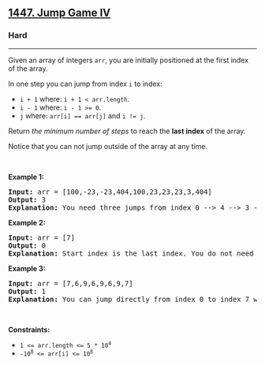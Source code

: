 <h2><a href="https://leetcode.com/problems/jump-game-iv">1447. Jump Game IV</a></h2><h3>Hard</h3><hr><p>Given an array of&nbsp;integers <code>arr</code>, you are initially positioned at the first index of the array.</p>

<p>In one step you can jump from index <code>i</code> to index:</p>

<ul>
	<li><code>i + 1</code> where:&nbsp;<code>i + 1 &lt; arr.length</code>.</li>
	<li><code>i - 1</code> where:&nbsp;<code>i - 1 &gt;= 0</code>.</li>
	<li><code>j</code> where: <code>arr[i] == arr[j]</code> and <code>i != j</code>.</li>
</ul>

<p>Return <em>the minimum number of steps</em> to reach the <strong>last index</strong> of the array.</p>

<p>Notice that you can not jump outside of the array at any time.</p>

<p>&nbsp;</p>
<p><strong class="example">Example 1:</strong></p>

<pre>
<strong>Input:</strong> arr = [100,-23,-23,404,100,23,23,23,3,404]
<strong>Output:</strong> 3
<strong>Explanation:</strong> You need three jumps from index 0 --&gt; 4 --&gt; 3 --&gt; 9. Note that index 9 is the last index of the array.
</pre>

<p><strong class="example">Example 2:</strong></p>

<pre>
<strong>Input:</strong> arr = [7]
<strong>Output:</strong> 0
<strong>Explanation:</strong> Start index is the last index. You do not need to jump.
</pre>

<p><strong class="example">Example 3:</strong></p>

<pre>
<strong>Input:</strong> arr = [7,6,9,6,9,6,9,7]
<strong>Output:</strong> 1
<strong>Explanation:</strong> You can jump directly from index 0 to index 7 which is last index of the array.
</pre>

<p>&nbsp;</p>
<p><strong>Constraints:</strong></p>

<ul>
	<li><code>1 &lt;= arr.length &lt;= 5 * 10<sup>4</sup></code></li>
	<li><code>-10<sup>8</sup> &lt;= arr[i] &lt;= 10<sup>8</sup></code></li>
</ul>
